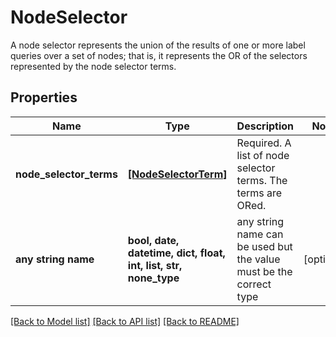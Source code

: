 # NodeSelector

A node selector represents the union of the results of one or more label queries over a set of nodes; that is, it represents the OR of the selectors represented by the node selector terms.

## Properties
Name | Type | Description | Notes
------------ | ------------- | ------------- | -------------
**node_selector_terms** | [**[NodeSelectorTerm]**](NodeSelectorTerm.md) | Required. A list of node selector terms. The terms are ORed. | 
**any string name** | **bool, date, datetime, dict, float, int, list, str, none_type** | any string name can be used but the value must be the correct type | [optional]

[[Back to Model list]](../README.md#documentation-for-models) [[Back to API list]](../README.md#documentation-for-api-endpoints) [[Back to README]](../README.md)


